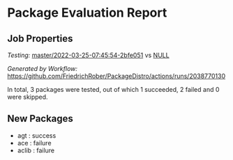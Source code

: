 # Package Evaluation Report

## Job Properties

*Testing:* [master/2022-03-25-07:45:54-2bfe051](https://github.com/FriedrichRober/PackageDistro/blob/data/reports/master/2022-03-25-07:45:54-2bfe051) vs [NULL](https://github.com/FriedrichRober/PackageDistro/blob/data/reports/NULL)

*Generated by Workflow:* https://github.com/FriedrichRober/PackageDistro/actions/runs/2038770130

In total, 3 packages were tested, out of which 1 succeeded, 2 failed and 0 were skipped.

## New Packages

- agt : success <br>
- ace : failure <br>
- aclib : failure <br>
